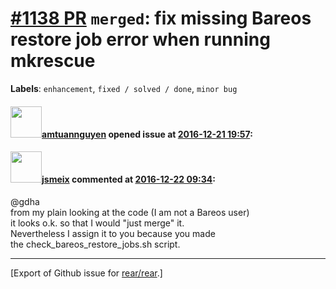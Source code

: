 [\#1138 PR](https://github.com/rear/rear/pull/1138) `merged`: fix missing Bareos restore job error when running mkrescue
========================================================================================================================

**Labels**: `enhancement`, `fixed / solved / done`, `minor bug`

#### <img src="https://avatars.githubusercontent.com/u/5570513?v=4" width="50">[amtuannguyen](https://github.com/amtuannguyen) opened issue at [2016-12-21 19:57](https://github.com/rear/rear/pull/1138):

#### <img src="https://avatars.githubusercontent.com/u/1788608?u=925fc54e2ce01551392622446ece427f51e2f0ce&v=4" width="50">[jsmeix](https://github.com/jsmeix) commented at [2016-12-22 09:34](https://github.com/rear/rear/pull/1138#issuecomment-268758114):

@gdha  
from my plain looking at the code (I am not a Bareos user)  
it looks o.k. so that I would "just merge" it.  
Nevertheless I assign it to you because you made  
the check\_bareos\_restore\_jobs.sh script.

------------------------------------------------------------------------

\[Export of Github issue for
[rear/rear](https://github.com/rear/rear).\]
